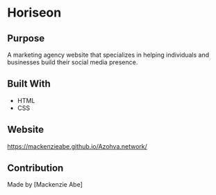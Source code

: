 # Horiseon

## Purpose 
A marketing agency website that specializes in helping individuals and businesses build their social media presence. 

## Built With
* HTML 
* CSS

## Website 
https://mackenzieabe.github.io/Azohva.network/ 

## Contribution 
Made by [Mackenzie Abe]